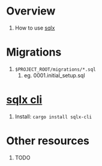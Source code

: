 # Overview
1. How to use [sqlx](TODO)


# Migrations
1. `$PROJECT_ROOT/migrations/*.sql`
    1. eg. 0001.initial_setup.sql

# [sqlx cli](https://github.com/launchbadge/sqlx/tree/main/sqlx-cli)
1. Install: `cargo install sqlx-cli`


# Other resources
1. TODO

